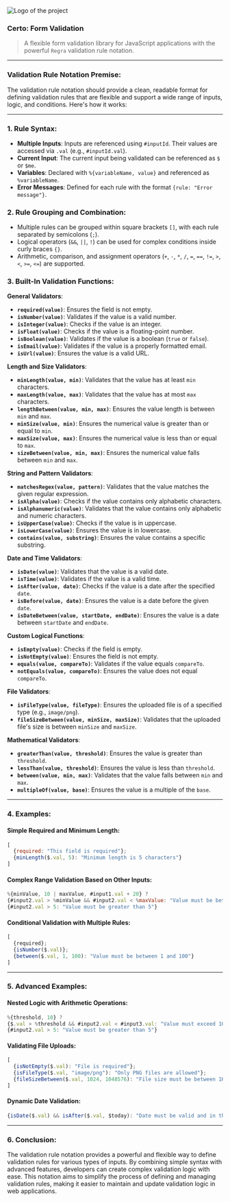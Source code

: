 ![Logo of the project]([https://raw.githubusercontent.com/jehna/readme-best-practices/master/sample-logo.png](https://raw.githubusercontent.com/gditoro/certo/refs/heads/main/Certo%20Validation%20Logo.png))
### Certo: Form Validation
> A flexible form validation library for JavaScript applications with the powerful `Regra` validation rule notation.

---

### Validation Rule Notation Premise:

The validation rule notation should provide a clean, readable format for defining validation rules that are flexible and support a wide range of inputs, logic, and conditions. Here's how it works:

---

### 1. **Rule Syntax**:
- **Multiple Inputs**: Inputs are referenced using `#inputId`. Their values are accessed via `.val` (e.g., `#inputId.val`).
- **Current Input**: The current input being validated can be referenced as `$` or `$me`.
- **Variables**: Declared with `%{variableName, value}` and referenced as `%variableName`.
- **Error Messages**: Defined for each rule with the format `{rule: "Error message"}`.

### 2. **Rule Grouping and Combination**:
- Multiple rules can be grouped within square brackets `[]`, with each rule separated by semicolons (`;`).
- Logical operators (`&&`, `||`, `!`) can be used for complex conditions inside curly braces `{}`.
- Arithmetic, comparison, and assignment operators (`+`, `-`, `*`, `/`, `=`, `==`, `!=`, `>`, `<`, `>=`, `<=`) are supported.

### 3. **Built-In Validation Functions**:

**General Validators**:
- **`required(value)`**: Ensures the field is not empty.
- **`isNumber(value)`**: Validates if the value is a valid number.
- **`isInteger(value)`**: Checks if the value is an integer.
- **`isFloat(value)`**: Checks if the value is a floating-point number.
- **`isBoolean(value)`**: Validates if the value is a boolean (`true` or `false`).
- **`isEmail(value)`**: Validates if the value is a properly formatted email.
- **`isUrl(value)`**: Ensures the value is a valid URL.

**Length and Size Validators**:
- **`minLength(value, min)`**: Validates that the value has at least `min` characters.
- **`maxLength(value, max)`**: Validates that the value has at most `max` characters.
- **`lengthBetween(value, min, max)`**: Ensures the value length is between `min` and `max`.
- **`minSize(value, min)`**: Ensures the numerical value is greater than or equal to `min`.
- **`maxSize(value, max)`**: Ensures the numerical value is less than or equal to `max`.
- **`sizeBetween(value, min, max)`**: Ensures the numerical value falls between `min` and `max`.

**String and Pattern Validators**:
- **`matchesRegex(value, pattern)`**: Validates that the value matches the given regular expression.
- **`isAlpha(value)`**: Checks if the value contains only alphabetic characters.
- **`isAlphanumeric(value)`**: Validates that the value contains only alphabetic and numeric characters.
- **`isUpperCase(value)`**: Checks if the value is in uppercase.
- **`isLowerCase(value)`**: Ensures the value is in lowercase.
- **`contains(value, substring)`**: Ensures the value contains a specific substring.

**Date and Time Validators**:
- **`isDate(value)`**: Validates that the value is a valid date.
- **`isTime(value)`**: Validates if the value is a valid time.
- **`isAfter(value, date)`**: Checks if the value is a date after the specified `date`.
- **`isBefore(value, date)`**: Ensures the value is a date before the given `date`.
- **`isDateBetween(value, startDate, endDate)`**: Ensures the value is a date between `startDate` and `endDate`.

**Custom Logical Functions**:
- **`isEmpty(value)`**: Checks if the field is empty.
- **`isNotEmpty(value)`**: Ensures the field is not empty.
- **`equals(value, compareTo)`**: Validates if the value equals `compareTo`.
- **`notEquals(value, compareTo)`**: Ensures the value does not equal `compareTo`.

**File Validators**:
- **`isFileType(value, fileType)`**: Ensures the uploaded file is of a specified type (e.g., `image/png`).
- **`fileSizeBetween(value, minSize, maxSize)`**: Validates that the uploaded file's size is between `minSize` and `maxSize`.

**Mathematical Validators**:
- **`greaterThan(value, threshold)`**: Ensures the value is greater than `threshold`.
- **`lessThan(value, threshold)`**: Ensures the value is less than `threshold`.
- **`between(value, min, max)`**: Validates that the value falls between `min` and `max`.
- **`multipleOf(value, base)`**: Ensures the value is a multiple of the `base`.

---

### 4. **Examples**:

#### Simple Required and Minimum Length:
```js
[
  {required: "This field is required"};
  {minLength($.val, 5): "Minimum length is 5 characters"}
]
```

#### Complex Range Validation Based on Other Inputs:
```js
%{minValue, 10 | maxValue, #input1.val + 20} ?
{#input2.val > %minValue && #input2.val < %maxValue: "Value must be between 10 and #input1.val + 20"} :
{#input2.val > 5: "Value must be greater than 5"}
```

#### Conditional Validation with Multiple Rules:
```js
[
  {required};
  {isNumber($.val)};
  {between($.val, 1, 100): "Value must be between 1 and 100"}
]
```

---

### 5. **Advanced Examples**:

#### Nested Logic with Arithmetic Operations:
```js
%{threshold, 10} ?
{$.val > %threshold && #input2.val < #input3.val: "Value must exceed 10 and be less than #input3.val"} :
{#input2.val > 5: "Value must be greater than 5"}
```

#### Validating File Uploads:
```js
[
  {isNotEmpty($.val): "File is required"};
  {isFileType($.val, "image/png"): "Only PNG files are allowed"};
  {fileSizeBetween($.val, 1024, 1048576): "File size must be between 1KB and 1MB"}
]
```

#### Dynamic Date Validation:
```js
{isDate($.val) && isAfter($.val, $today): "Date must be valid and in the future"}
```

---

### 6. **Conclusion**:

The validation rule notation provides a powerful and flexible way to define validation rules for various types of inputs. By combining simple syntax with advanced features, developers can create complex validation logic with ease. This notation aims to simplify the process of defining and managing validation rules, making it easier to maintain and update validation logic in web applications.
